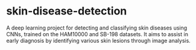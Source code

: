 # skin-disease-detection
A deep learning project for detecting and classifying skin diseases using CNNs, trained on the HAM10000 and SB-198 datasets. It aims to assist in early diagnosis by identifying various skin lesions through image analysis.
